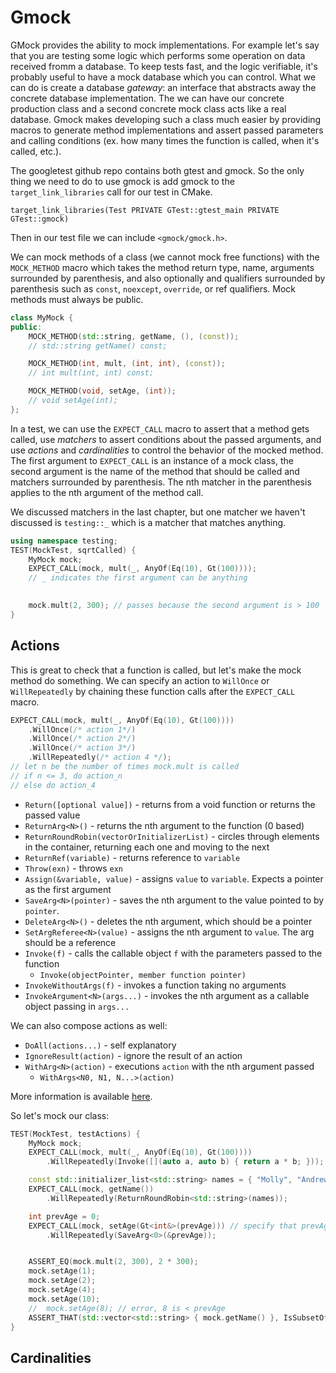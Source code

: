 # Gmock

GMock provides the ability to mock implementations. For example let's say that you are testing some logic which performs some operation on data received fromm a database. To keep tests fast, and the logic verifiable, it's probably useful to have a mock database which you can control. What we can do is create a database *gateway*: an interface that abstracts away the concrete database implementation. The we can have our concrete production class and a second concrete mock class acts like a real database. Gmock makes developing such a class much easier by providing macros to generate method implementations and assert passed parameters and calling conditions (ex. how many times the function is called, when it's called, etc.).

The googletest github repo contains both gtest and gmock. So the only thing we need to do to use gmock is add gmock to the `target_link_libraries` call for our test in CMake.
```
target_link_libraries(Test PRIVATE GTest::gtest_main PRIVATE GTest::gmock)
```

Then in our test file we can include `<gmock/gmock.h>`.

We can mock methods of a class (we cannot mock free functions) with the `MOCK_METHOD` macro which takes the method return type, name, arguments surrounded by parenthesis, and also optionally and qualifiers surrounded by parenthesis such as `const`, `noexcept`, `override`, or ref qualifiers. Mock methods must always be public.

```C++
class MyMock {
public:
    MOCK_METHOD(std::string, getName, (), (const));
    // std::string getName() const;

    MOCK_METHOD(int, mult, (int, int), (const));
    // int mult(int, int) const;

    MOCK_METHOD(void, setAge, (int));
    // void setAge(int);
};
```

In a test, we can use the `EXPECT_CALL` macro to assert that a method gets called, use *matchers* to assert conditions about the passed arguments, and use *actions* and *cardinalities* to control the behavior of the mocked method. The first argument to `EXPECT_CALL` is an instance of a mock class, the second argument is the name of the method that should be called and matchers surrounded by parenthesis. The nth matcher in the parenthesis applies to the nth argument of the method call.

We discussed matchers in the last chapter, but one matcher we haven't discussed is `testing::_` which is a matcher that matches anything.

```C++
using namespace testing;
TEST(MockTest, sqrtCalled) {
    MyMock mock;
    EXPECT_CALL(mock, mult(_, AnyOf(Eq(10), Gt(100))));
    // _ indicates the first argument can be anything
    

    mock.mult(2, 300); // passes because the second argument is > 100
}
```

## Actions

This is great to check that a function is called, but let's make the mock method do something. We can specify an action to `WillOnce` or `WillRepeatedly` by chaining these function calls after the `EXPECT_CALL` macro.

```C++
EXPECT_CALL(mock, mult(_, AnyOf(Eq(10), Gt(100))))
    .WillOnce(/* action 1*/)
    .WillOnce(/* action 2*/)
    .WillOnce(/* action 3*/)
    .WillRepeatedly(/* action 4 */);
// let n be the number of times mock.mult is called
// if n <= 3, do action_n
// else do action_4
```

* `Return([optional value])` - returns from a void function or returns the passed value
* `ReturnArg<N>()` - returns the nth argument to the function (0 based)
* `ReturnRoundRobin(vectorOrInitializerList)` - circles through elements in the container, returning each one and moving to the next
* `ReturnRef(variable)` - returns reference to `variable`
* `Throw(exn)` - throws `exn`
* `Assign(&variable, value)` - assigns `value` to `variable`. Expects a pointer as the first argument
* `SaveArg<N>(pointer)` - saves the nth argument to the value pointed to by `pointer`.
* `DeleteArg<N>()` - deletes the nth argument, which should be a pointer
* `SetArgReferee<N>(value)` - assigns the nth argument to `value`. The arg should be a reference
* `Invoke(f)` - calls the callable object `f` with the parameters passed to the function
    * `Invoke(objectPointer, member function pointer)`
* `InvokeWithoutArgs(f)` - invokes a function taking no arguments
* `InvokeArgument<N>(args...)` - invokes the nth argument as a callable object passing in `args...`

We can also compose actions as well:

* `DoAll(actions...)` - self explanatory
* `IgnoreResult(action)` - ignore the result of an action
* `WithArg<N>(action)` - executions `action` with the nth argument passed
    * `WithArgs<N0, N1, N...>(action)`

More information is available [here](https://google.github.io/googletest/reference/actions.html).

So let's mock our class:

```C++
TEST(MockTest, testActions) {
    MyMock mock;
    EXPECT_CALL(mock, mult(_, AnyOf(Eq(10), Gt(100))))
        .WillRepeatedly(Invoke([](auto a, auto b) { return a * b; }));

    const std::initializer_list<std::string> names = { "Molly", "Andrew", "Jimmy", "Julia", "Kathy", "Roger" };
    EXPECT_CALL(mock, getName())
        .WillRepeatedly(ReturnRoundRobin<std::string>(names));

    int prevAge = 0;
    EXPECT_CALL(mock, setAge(Gt<int&>(prevAge))) // specify that prevAge is passed by reference
        .WillRepeatedly(SaveArg<0>(&prevAge));


    ASSERT_EQ(mock.mult(2, 300), 2 * 300); 
    mock.setAge(1);
    mock.setAge(2);
    mock.setAge(4);
    mock.setAge(10);
    //  mock.setAge(8); // error, 8 is < prevAge
    ASSERT_THAT(std::vector<std::string> { mock.getName() }, IsSubsetOf(names));
}
```

## Cardinalities

